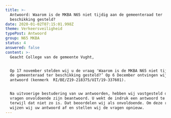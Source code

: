 ```yaml
---
title: >-
  Antwoord: Waarom is de MKBA N65 niet tijdig aan de gemeenteraad ter
  beschikking gesteld?
date: 2020-01-02T07:15:01.998Z
theme: Verkeersveiligheid
typePost: Antwoord
group: N65 MKBA
status: 4
answered: false
content: >-
  Geacht College van de gemeente Vught, 


  Op 17 november stelden wij u de vraag 'Waarom is de MKBA N65 niet tijdig aan
  de gemeenteraad ter beschikking gesteld?’ Op 6 December ontvingen wij uw
  antwoord (kenmerk  RI/BE/Z19-218375/UIT/19-337601). 


  Na uitvoerige bestudering van uw antwoorden, hebben wij vastgesteld dat onze
  vragen onvoldoende zijn beantwoord. U wekt de indruk een antwoord te geven,
  terwijl dat niet zo is. Dat beoordelen wij als onvoldoende. Om deze redenen
  wijzen wij uw antwoord af en stellen wij de vragen opnieuw.
---
```


